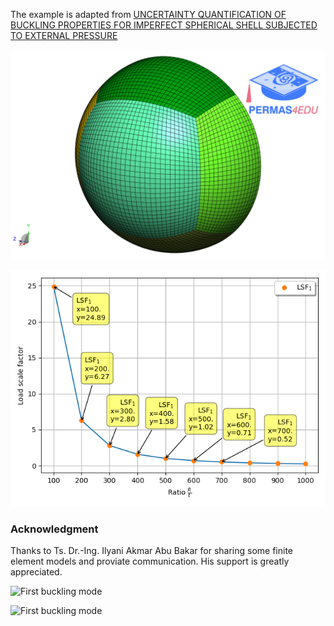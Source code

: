 The example is adapted from [UNCERTAINTY QUANTIFICATION OF BUCKLING PROPERTIES FOR IMPERFECT SPHERICAL SHELL SUBJECTED TO EXTERNAL PRESSURE](http://dx.doi.org/10.55579/jaec.202591.477)

![Hemisphere](hemisphere.png)

![Load scale factors](Load_scale_factors.png)

### Acknowledgment

Thanks to Ts. Dr.-Ing. Ilyani Akmar Abu Bakar for sharing some finite element models and proviate communication. His support is greatly appreciated.

![First buckling mode](buckling_mode_01.gif)

![First buckling mode](buckling_mode_02.gif)

